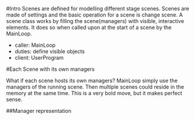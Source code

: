#Intro
Scenes are defined for modelling different stage scenes. Scenes are made of settings and the basic operation for a scene is change scene. 
A scene class works by filling the scene(managers) with visible, interactive elements. It does so when called upon at the start of a scene by the MainLoop. 

* caller: MainLoop
* duties: define visible objects
* client: UserProgram

#Each Scene with its own managers

What if each scene hosts its own managers? MainLoop simply use the managers of the running scene. Then multiple scenes could reside in the memory at the same time. 
This is a very bold move, but it makes perfect sense. 

##Manager representation

